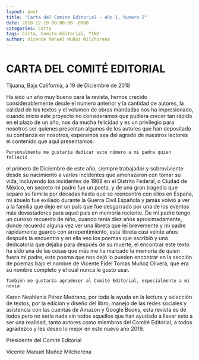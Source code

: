 ```yaml
---
layout: post
title: "Carta del Comite Editorial - Año 1, Numero 2"
date: 2018-12-19 00:00:00 -0800
categories: Carta
tags: Carta, Comite-Editorial, Y1N2
author: Vicente Manuel Muñoz Milchorena
---
```


# CARTA DEL COMITÉ EDITORIAL

Tijuana, Baja California, a 19 de Diciembre de 2018

Ha sido un año muy bueno para la revista, hemos crecido considerablemente 
desde el numero anterior y la cantidad de autores, la calidad de los textos 
y el volumen de obras mandadas nos ha impresionado, cuando inicio este proyecto 
no consideramos que pudiera crecer tan rápido en el plazo de un año, nos da 
mucha felicidad y es un privilegio para nosotros ser quienes presentan algunos 
de los autores que han depositado su confianza en nosotros, esperamos sea del 
agrado de nuestros lectores el contenido que aquí presentamos.

	Personalmente me gustaría dedicar este número a mi padre quien falleció 
el primero de Diciembre de este año, siempre trabajador y sobreviviente desde 
su nacimiento a varios incidentes que amenazaron con tomar su vida, incluyendo 
los incidentes de 1968 en el Distrito Federal, o Ciudad de México, en secreto 
mi padre fue un poeta, y de una gran tragedia que separo su familia por 
décadas hasta que se reencontró con ellos en España, mi abuelo fue exiliado 
durante la Guerra Civil Española y jamás volvió a ver a la familia que dejo en 
un país que fue desgarrado por una de los eventos más devastadores para aquel 
país en memoria reciente. De mi padre tengo un curioso recuerdo de niño, cuando 
tenía diez años aproximadamente, donde recuerdo alguna vez ver una libreta que 
leí brevemente y mi padre rápidamente guardo con arrepentimiento, esta libreta 
casi veinte años después la encuentro y en ella veo los poemas que escribió y 
una dedicatoria que dejaba para después de su muerte, el encontrar este texto 
ha sido una de las cosas que más me ha marcado la memoria de quien fuera mi 
padre, este poema que nos dejó lo pueden encontrar en la sección de poemas bajo 
el nombre de Vicente Fidel Tomas Muñoz Olivera, que era su nombre completo y el 
cual nunca le gusto usar.

	También me gustaría agradecer al Comité Editorial, especialmente a mi novia 
Karen Neahlenia Pérez Medrano, por toda la ayuda en la lectura y selección de 
textos, por la edición y diseño del libro, manejo de las redes sociales y 
asistencia con las cuentas de Amazon y Google Books, esta revista es de todos 
pero no sería nada sin todos aquellos que han ayudado a llevar esto a ser una 
realidad, tanto autores como miembros del Comité Editorial, a todos agradezco 
y les deseo lo mejor en este nuevo año 2019.

Presidente del Comité Editorial

Vicente Manuel Muñoz Milchorena